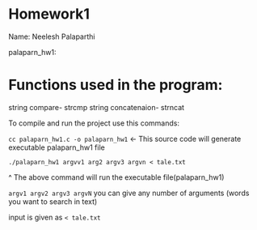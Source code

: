 # Homework1
Name: Neelesh Palaparthi

palaparn_hw1:
# Functions used in the program:
string compare- strcmp
string concatenaion- strncat

To compile and run the project use this commands:

`cc palaparn_hw1.c -o palaparn_hw1` <- This source code will generate executable palaparn_hw1 file

`./palaparn_hw1 argvv1 arg2 argv3 argvn < tale.txt` 

^ The above command will run the executable file(palaparn_hw1)

`argv1 argv2 argv3 argvN` you can give any number of arguments (words you want to search in text)

input is given as `< tale.txt`
